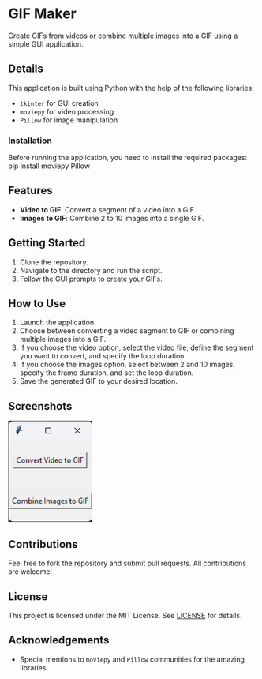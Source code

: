 # GIF Maker

Create GIFs from videos or combine multiple images into a GIF using a simple GUI application.

## Details

This application is built using Python with the help of the following libraries:

- `tkinter` for GUI creation
- `moviepy` for video processing
- `Pillow` for image manipulation

### Installation

Before running the application, you need to install the required packages: pip install moviepy Pillow

## Features

- **Video to GIF**: Convert a segment of a video into a GIF.
- **Images to GIF**: Combine 2 to 10 images into a single GIF.

## Getting Started

1. Clone the repository.
2. Navigate to the directory and run the script.
3. Follow the GUI prompts to create your GIFs.

## How to Use

1. Launch the application.
2. Choose between converting a video segment to GIF or combining multiple images into a GIF.
3. If you choose the video option, select the video file, define the segment you want to convert, and specify the loop duration.
4. If you choose the images option, select between 2 and 10 images, specify the frame duration, and set the loop duration.
5. Save the generated GIF to your desired location.

## Screenshots

![Sample.png](Sample.png)

## Contributions

Feel free to fork the repository and submit pull requests. All contributions are welcome!

## License

This project is licensed under the MIT License. See [LICENSE](LICENSE) for details.

## Acknowledgements

- Special mentions to `moviepy` and `Pillow` communities for the amazing libraries.